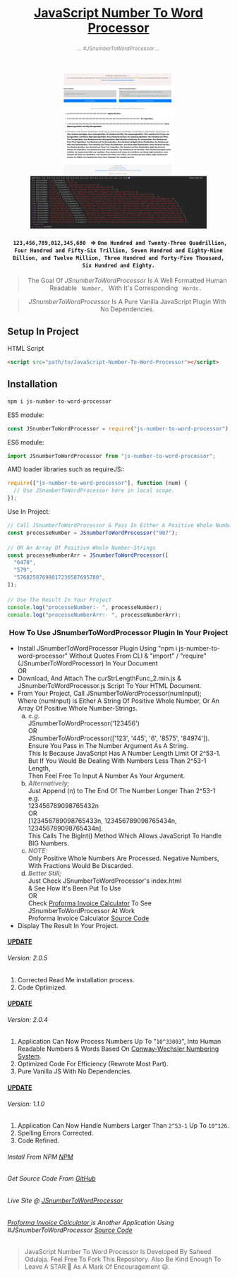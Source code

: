 <h1 align= "center"><ins>JavaScript Number To Word Processor</ins>
<h6 align= "center" style="color: grey"><small>... #JSnumberToWordProcessor ...</small></h6></h1> <br />

<div align="center">
  <a href="JSnumberToWordProcessor-fullpage.png" target="_blank" style="margin-right: 5px"><img src="JSnumberToWordProcessor-fullpage.png" width="250"/></a>
  <a href="JSnumberToWordProcessor-console.PNG" target="_blank"><img src="JSnumberToWordProcessor-console.PNG" width="400"/></a>
</div>

<h4 align="center"><code> 123,456,789,012,345,680 </code> => <code>One Hundred and Twenty-Three Quadrillion, Four Hundred and Fifty-Six Trillion, Seven Hundred and Eighty-Nine Billion, and Twelve Million, Three Hundred and Forty-Five Thousand, Six Hundred and Eighty.</code></h4>

<blockquote align="center">
    The Goal Of <em>JSnumberToWordProcessor</em> Is A Well Formatted Human Readable <code> Number, </code> With It's Corresponding <code> Words. </code>
</blockquote>
<blockquote align="center">
    <em>JSnumberToWordProcessor</em> Is A Pure Vanilla JavaScript Plugin With No Dependencies.
</blockquote>

## Setup In Project

HTML Script

```html
<script src="path/to/JavaScript-Number-To-Word-Processor"></script>
```

## Installation

```sh
npm i js-number-to-word-processor
```

ES5 module:

```js
const JSnumberToWordProcessor = require("js-number-to-word-processor");
```

ES6 module:

```js
import JSnumberToWordProcessor from "js-number-to-word-processor";
```

AMD loader libraries such as requireJS::

```js
require(["js-number-to-word-processor"], function (num) {
  // Use JSnumberToWordProcessor here in local scope.
});
```

Use In Project:

```js
// Call JSnumberToWordProcessor & Pass In Either A Positive Whole Number-String
const processeNumber = JSnumberToWordProcessor("987");

// OR An Array Of Positive Whole Number-Strings
const processeNumberArr = JSnumberToWordProcessor([
  "6478",
  "579",
  "57682587698017236587695780",
]);

// Use The Result In Your Project
console.log("processeNumber:- ", processeNumber);
console.log("processeNumberArr:- ", processeNumberArr);
```

<div>
      <h3 align="center"> How To Use JSnumberToWordProcessor Plugin In Your Project </h3>
      <ul>
          <li>Install JSnumberToWordProcessor Plugin Using "npm i js-number-to-word-processor" Without Quotes From CLI & "import" / "require" (JSnumberToWordProcessor) In Your Document</li>
          OR
          <li>Download, And Attach The curStrLengthFunc_2.min.js & JSnumberToWordProcessor.js Script To Your HTML Document.</li>
          <li>From Your Project, Call JSnumberToWordProcessor(numInput); <br /> 
           Where (numInput) is Either A String Of Positive Whole Number, Or An Array Of Positive Whole Number-Strings.
            <ol type="a">
              <li>
                <b style="color: grey;"><i>e.g.</i></b> <br />
                JSnumberToWordProcessor('123456') <br />
                                  OR <br />
                JSnumberToWordProcessor(['123', '445', '6', '8575', '84974']). <br />
                    Ensure You Pass in The Number Argument As A String. <br />
                    This Is Because JavaScript Has A Number Length Limit Of 2^53-1. <br />
                    But If You Would Be Dealing With Numbers Less Than 2^53-1 Length, <br />
                    Then Feel Free To Input A Number As Your Argument.
              </li>
              <li>
                <b style="color: grey;"><i>Alternatively;</i></b> <br />
                    Just Append (n) to The End Of The Number Longer Than 2^53-1 <br />
                    e.g. <br />
                        123456789098765432n <br />
                                 OR <br />
                        [123456789098765433n, 123456789098765434n, 123456789098765434n]. <br />
                    This Calls The BigInt() Method Which Allows JavaScript To Handle BIG Numbers. <br />
              </li>
              <li>
              <b style="color: grey;"><i>NOTE: </i></b> <br />
                    Only Positive Whole Numbers Are Processed. Negative Numbers, With Fractions Would Be Discarded. <br />
              </li>
              <li>
              <b style="color: grey;"><i>Better Still; </i></b> <br />
                    Just Check JSnumberToWordProcessor's index.html  <br />
                    & See How It's Been Put To Use
                    <br />
                    OR
                    <br />
                    Check <a href="https://sidodus.github.io/Sidodus-proforma-invoice-calculator/">Proforma Invoice Calculator</a> To See JSnumberToWordProcessor At Work  <br />
                    Proforma Invoice Calculator <a href="https://github.com/Sidodus-proforma-invoice-calculator/">Source Code</a>
              </li>
            </ol>
          </li>
          <li>
            Display The Result In Your Project.
          </li>
      </ul>
    </div>

<h4><ins>UPDATE</ins></h4>
<h6 margin-bottom="-5px"><em>Version: 2.0.5</em></h6>
  <ol>
    <li> Corrected Read Me installation process.</li>
    <li> Code Optimized.</li> 
  </ol>

<h4><ins>UPDATE</ins></h4>
<h6 margin-bottom="-5px"><em>Version: 2.0.4</em></h6>
  <ol>
    <li> Application Can Now Process Numbers Up To "<code>10^33003</code>", Into Human Readable Numbers & Words Based On <a href="https://www.mrob.com/pub/math/largenum.html" target="_blank"
          >Conway-Wechsler Numbering System</a
        >. </li>
    <li> Optimized Code For Efficiency (Rewrote Most Part). </li>
    <li> Pure Vanilla JS With No Dependencies.</li>
  </ol>

<h4><ins>UPDATE</ins></h4>
<h6 margin-bottom="-5px"><em>Version: 1.1.0</em></h6>
  <ol>
    <li> Application Can Now Handle Numbers Larger Than <code>2^53-1</code> Up To <code>10^126</code>. </li>
    <li> Spelling Errors Corrected. </li>
    <li> Code Refined. </li>
  </ol>

<h6>Install From NPM <a href="https://www.npmjs.com/package/js-number-to-word-processor" target="_blank">NPM</a></h6>
<h6>Get Source Code From <a href="https://github.com/Sidodus/JavaScript-Number-To-Word-Processor" target="_blank">GitHub</a></h6>
<h6>Live Site @ <a href="https://sidodus.github.io/JavaScript-Number-To-Word-Processor/" target="_blank">JSnumberToWordProcessor</a></h6>
<h6><a href="https://sidodus.github.io/Sidodus-proforma-invoice-calculator/" target="_blank">Proforma Invoice Calculator </a>is Another Application Using #JSnumberToWordProcessor <a href="https://github.com/Sidodus-proforma-invoice-calculator/" target="_blank"> Source Code</a></h6>

> JavaScript Number To Word Processor Is Developed By Saheed Odulaja.
> Feel Free To Fork This Repository.
> Also Be Kind Enough To Leave A STAR 🌟 As A Mark Of Encouragement 😃.
